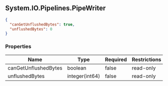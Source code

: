 
<h2 id="tocS_System.IO.Pipelines.PipeWriter">System.IO.Pipelines.PipeWriter</h2>

<a id="schemasystem.io.pipelines.pipewriter"></a>
<a id="schema_System.IO.Pipelines.PipeWriter"></a>
<a id="tocSsystem.io.pipelines.pipewriter"></a>
<a id="tocssystem.io.pipelines.pipewriter"></a>

```json
{
  "canGetUnflushedBytes": true,
  "unflushedBytes": 0
}

```

### Properties

|Name|Type|Required|Restrictions|Description|
|---|---|---|---|---|
|canGetUnflushedBytes|boolean|false|read-only|none|
|unflushedBytes|integer(int64)|false|read-only|none|


